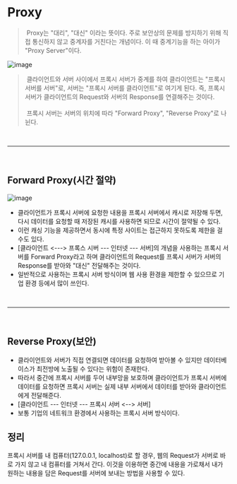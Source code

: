# Proxy

> &nbsp;Proxy는 "대리", "대신" 이라는 뜻이다. 주로 보안상의 문제를 방지하기 위해 직접 통신하지 않고 중계자를 거친다는 개념이다. 이 때 중계기능을 하는 아이가 "Proxy Server"이다.

![image](https://user-images.githubusercontent.com/74396651/169205341-e80595d7-99d8-4ab1-9722-24608d5aae8b.png)



>&nbsp;클라이언트와 서버 사이에서 프록시 서버가 중계를 하여 클라이언트는 "프록시 서버를 서버"로, 서버는 "프록시 서버를 클라이언트"로 여기게 된다.
>즉, 프록시 서버가 클라이언트의 Request와 서버의 Response를 연결해주는 것이다.<br><br>
>&nbsp;프록시 서버는 서버의 위치에 따라 "Forward Proxy", "Reverse Proxy"로 나뉜다.

<br>
<hr>
<br>

## Forward Proxy(시간 절약)

![image](https://user-images.githubusercontent.com/74396651/169206065-30be5df2-2ebf-4673-9c66-35df60fbf219.png)


- 클라이언트가 프록시 서버에 요청한 내용을 프록시 서버에서 캐시로 저장해 두면, 다시 데이터를 요청할 때 저장된 캐시를 사용하면 되므로 시간이 절약될 수 있다.
- 이런 캐싱 기능을 제공하면서 동시에 특정 사이트는 접근하지 못하도록 제한을 걸 수도 있다.
- [클라이언트 <---> 프록스 시버 --- 인터넷 --- 서버]의 개념을 사용하는 프록시 서버를 Forward Proxy라고 하며 클라이언트의 Request를 프록시 서버가 서버의 Response를 받아와 "대신" 전달해주는 것이다.
- 일반적으로 사용하는 프록시 서버 방식이며 웹 사용 환경을 제한할 수 있으므로 기업 환경 등에서 많이 쓰인다.

<br>
<hr>
<br>

## Reverse Proxy(보안)


- 클라이언트와 서버가 직접 연결되면 데이터를 요청하여 받아볼 수 있지만 데이터베이스가 최전방에 노출될 수 있다는 위험이 존재한다.
- 따라서 중간에 프록시 서버를 두어 내부망을 보호하며 클라이언트가 프록시 서버에 데이터를 요청하면 프록시 서버는 실제 내부 서버에서 데이터를 받아와 클라이언트에게 전달해준다.
- [클라이언트 --- 인터넷 --- 프록시 서버 <--> 서버]
- 보통 기업의 네트워크 환경에서 사용하는 프록시 서버 방식이다.


## 정리
프록시 서버를 내 컴퓨터(127.0.0.1, localhost)로 할 경우, 웹의 Request가 서버로 바로 가지 않고 내 컴퓨터를 거쳐서 간다. 이것을 이용하면 중간에 내용을 가로채서 내가 원하는 
내용을 담은 Request를 서버에 보내는 방법을 사용할 수 있다.



